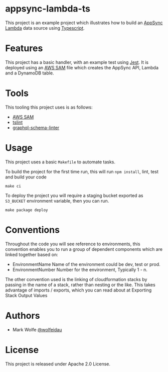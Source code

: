 # appsync-lambda-ts

This project is an example project which illustrates how to build an [AppSync](https://aws.amazon.com/appsync/) [Lambda](https://aws.amazon.com/lambda/) data source using [Typescript](https://www.typescriptlang.org/).

# Features

This project has a basic handler, with an example test using [Jest](https://jestjs.io/). It is deployed using an [AWS SAM](https://github.com/awslabs/serverless-application-model) file which creates the AppSync API, Lambda and a DynamoDB table.

# Tools

This tooling this project uses is as follows:

* [AWS SAM](https://github.com/awslabs/serverless-application-model)
* [tslint](https://palantir.github.io/tslint/)
* [graphql-schema-linter](https://github.com/cjoudrey/graphql-schema-linter)

# Usage

This project uses a basic `Makefile` to automate tasks.

To build the project for the first time run, this will run `npm install`, lint, test and build your code

```
make ci
```

To deploy the project you will require a staging bucket exported as `S3_BUCKET` environment variable, then you can run.

```
make package deploy
```

# Conventions

Throughout the code you will see reference to environments, this convention enables you to run a group of dependent components which are linked together based on:

* EnvironmentName Name of the environment could be dev, test or prod.
* EnvironmentNumber Number for the environment, Typically 1 - n.

The other convention used is the linking of cloudformation stacks by passing in the name of a stack, rather than nesting or the like. This takes advantage of imports / exports, which you can read about at Exporting Stack Output Values

# Authors

* Mark Wolfe [@wolfeidau](https://twitter.com/wolfeidau)

# License

This project is released under Apache 2.0 License.
